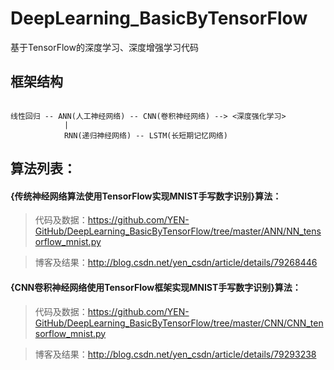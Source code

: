 # DeepLearning_BasicByTensorFlow
基于TensorFlow的深度学习、深度增强学习代码

## 框架结构
<pre><code>
线性回归 -- ANN(人工神经网络) -- CNN(卷积神经网络) --> <深度强化学习>
            |
            RNN(递归神经网络) -- LSTM(长短期记忆网络)      
</code></pre>
             
## 算法列表：

#### {传统神经网络算法使用TensorFlow实现MNIST手写数字识别}算法：
> 代码及数据：https://github.com/YEN-GitHub/DeepLearning_BasicByTensorFlow/tree/master/ANN/NN_tensorflow_mnist.py
 
> 博客及结果：http://blog.csdn.net/yen_csdn/article/details/79268446


#### {CNN卷积神经网络使用TensorFlow框架实现MNIST手写数字识别}算法：
> 代码及数据：https://github.com/YEN-GitHub/DeepLearning_BasicByTensorFlow/tree/master/CNN/CNN_tensorflow_mnist.py
 
> 博客及结果：http://blog.csdn.net/yen_csdn/article/details/79293238


